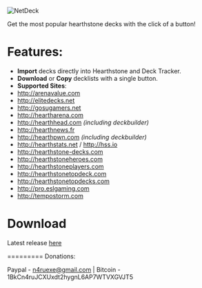
![NetDeck](https://lh3.googleusercontent.com/mPybLodPLfAk4pHav1C4UkP5qu66K4NnkMdwb1_dg6WOJLHFJZHaGloyqNOP-2Qm8nvGlAaUbQ=s640-h400-e365-rw "The overlay")

Get the most popular hearthstone decks with the click of a button!

Features:
=========
- **Import** decks directly into Hearthstone and Deck Tracker.
- **Download** or **Copy** decklists with a single button.
- **Supported Sites**: 
 - http://arenavalue.com
 - http://elitedecks.net
 - http://gosugamers.net
 - http://heartharena.com
 - http://hearthhead.com *(including deckbuilder)*
 - http://hearthnews.fr
 - http://hearthpwn.com *(including deckbuilder)*
 - http://hearthstats.net / http://hss.io
 - http://hearthstone-decks.com
 - http://hearthstoneheroes.com
 - http://hearthstoneplayers.com
 - http://hearthstonetopdeck.com
 - http://hearthstonetopdecks.com
 - http://pro.eslgaming.com
 - http://tempostorm.com


Download 
=========
Latest release [here](https://chrome.google.com/webstore/detail/netdeck/lpdbiakcpmcppnpchohihcbdnojlgeel)



=========
Donations:

Paypal - n4ruexe@gmail.com |
Bitcoin - 1BkCn4ruJCXUxdt2hygnL6AP7WTVXGVJT5
